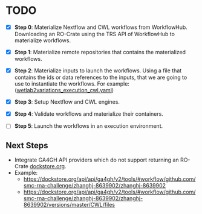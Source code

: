 # TODO

- [x] **Step 0**: Materialize Nextflow and CWL workflows from WorkflowHub. Downloading an RO-Crate using the TRS API of 
WorkflowHub to materialize workflows.

- [x] **Step 1**: Materialize remote repositories that contains the materialized workflows.

- [x] **Step 2**: Materialize inputs to launch the workflows. Using a file that contains the ids or data 
references to the inputs, that we are going to use to instantiate the workflows. For example: 
([wetlab2variations_execution_cwl.yaml](https://github.com/inab/WfExS-backend/blob/main/tests/wetlab2variations_execution_cwl.yaml))

- [x] **Step 3**: Setup Nextflow and CWL engines.

- [x] **Step 4**: Validate workflows and materialize their containers. 

- [ ] **Step 5**: Launch the workflows in an execution environment.

## Next Steps

- Integrate GA4GH API providers which do not support returning an RO-Crate [dockstore.org](https://dockstore.org/search?searchMode=files).
- Example:
  - https://dockstore.org/api/api/ga4gh/v2/tools/#workflow/github.com/smc-rna-challenge/zhanghj-8639902/zhanghj-8639902
  - https://dockstore.org/api/api/ga4gh/v2/tools/#workflow/github.com/smc-rna-challenge/zhanghj-8639902/zhanghj-8639902/versions/master/CWL/files
